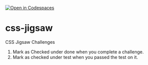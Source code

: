 [![Open in Codespaces](https://classroom.github.com/assets/launch-codespace-2972f46106e565e64193e422d61a12cf1da4916b45550586e14ef0a7c637dd04.svg)](https://classroom.github.com/open-in-codespaces?assignment_repo_id=17241336)
# css-jigsaw
CSS Jigsaw Challenges
1. Mark as Checked under done when you complete a challenge. 
1. Mark as checked under test when you passed the test on it. 
